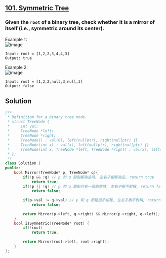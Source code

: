## [101. Symmetric Tree](https://leetcode.com/problems/symmetric-tree/)

### Given the `root` of a binary tree, check whether it is a mirror of itself (i.e., symmetric around its center).


Example 1:  
![image](https://assets.leetcode.com/uploads/2021/02/19/symtree1.jpg)  
```
Input: root = [1,2,2,3,4,4,3]
Output: true
```

Example 2:  
![image](https://assets.leetcode.com/uploads/2021/02/19/symtree2.jpg)  
```
Input: root = [1,2,2,null,3,null,3]
Output: false
```


## Solution
```c++
/**
 * Definition for a binary tree node.
 * struct TreeNode {
 *     int val;
 *     TreeNode *left;
 *     TreeNode *right;
 *     TreeNode() : val(0), left(nullptr), right(nullptr) {}
 *     TreeNode(int x) : val(x), left(nullptr), right(nullptr) {}
 *     TreeNode(int x, TreeNode *left, TreeNode *right) : val(x), left(left), right(right) {}
 * };
 */
class Solution {
public:
    bool Mirror(TreeNode* p, TreeNode* q){
        if(!p && !q) // p 和 q 節點都為空時, 左右子樹都為空, return true
            return true;
        if(!p || !q) // p 和 q 節點只有一個為空時, 左右子樹不對稱, return false
            return false;
        
        if(p->val != q->val) // p 和 q 節點值不相等, 左右子樹不對稱, return false
            return false;
        
        return Mirror(p->left, q->right) && Mirror(p->right, q->left); // 分成 p 和 q 檢查所有左右節點, p 往左時 q 往右, p 往右時 q 往左, 要兩邊回來都為 true 才為 true
    }
    bool isSymmetric(TreeNode* root) {
        if(!root)
            return true;
        
        return Mirror(root->left, root->right);
    }
};
```
